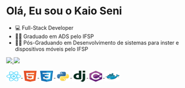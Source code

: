 <h1> Olá, Eu sou o Kaio Seni </h1>


- 💻 Full-Stack Developer
- 👨‍🎓 Graduado em ADS pelo IFSP 
- 👨‍🎓 Pós-Graduando em Desenvolvimento de sistemas para inster e dispositivos móveis pelo IFSP 

<div> 
  <a href="https://github.com/kaioseni">
  <img height="180em" src="https://github-readme-stats.vercel.app/api?username=kaioseni&show_icons=true&theme=midnight-purple&include_all_commits=true&count_private=true"/>
  <img height="180em" src="https://github-readme-stats.vercel.app/api/top-langs/?username=kaioseni&layout=compact&langs_count=16&theme=midnight-purple"/>
</div>
<br>

<div style="display: include_block><br>
  <img align="center" alt="Kaio-Js" height="30" width="40" src="https://raw.githubusercontent.com/devicons/devicon/master/icons/javascript/javascript-plain.svg">
  <img align="center" alt="Kaio-Js" height="30" width="40" src="https://raw.githubusercontent.com/devicons/devicon/master/icons/react/react-original.svg">
  <img align="center" alt="Kaio-Js" height="30" width="40" src="https://raw.githubusercontent.com/devicons/devicon/master/icons/html5/html5-original.svg">
  <img align="center" alt="Kaio-Js" height="30" width="40" src="https://raw.githubusercontent.com/devicons/devicon/master/icons/css3/css3-original.svg">
  <img align="center" alt="Kaio-Js" height="30" width="40" src="https://raw.githubusercontent.com/devicons/devicon/master/icons/python/python-original.svg">
  <img align="center" alt="Django" height="30" width="40" src="https://raw.githubusercontent.com/devicons/devicon/master/icons/django/django-plain.svg">
  <img align="center" alt="Kaio-Js" height="30" width="40" src="https://raw.githubusercontent.com/devicons/devicon/master/icons/csharp/csharp-original.svg">
  <img align="center" alt="Docker" height="30" width="40" src="https://raw.githubusercontent.com/devicons/devicon/master/icons/docker/docker-original.svg">
</div>

<!--![Snake animation](https://github.com/kaioseni/kaioseni/blob/output/github-contribution-grid-snake.svg) --> 

